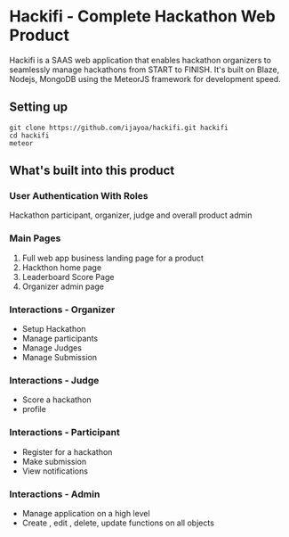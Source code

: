 # Hackifi - Complete Hackathon Web Product

Hackifi is a SAAS web application that enables hackathon organizers to seamlessly manage hackathons from START to FINISH.
It's built on Blaze, Nodejs, MongoDB using the MeteorJS framework for development speed. 

## Setting up 

```
git clone https://github.com/ijayoa/hackifi.git hackifi
cd hackifi
meteor
```

## What's built into this product

### User Authentication With Roles
Hackathon participant, organizer, judge and overall product admin

### Main Pages
1. Full web app business landing page for a product 
1. Hackthon home page
1. Leaderboard Score Page
1. Organizer admin page

### Interactions - Organizer
- Setup Hackathon
- Manage participants
- Manage Judges
- Manage Submission

### Interactions - Judge
- Score a hackathon
- profile

### Interactions - Participant
- Register for a hackathon
- Make submission
- View notifications

### Interactions - Admin
- Manage application on a high level
- Create , edit , delete, update functions on all objects
